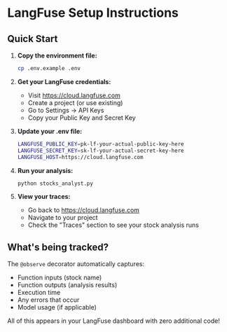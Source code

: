 # LangFuse Setup Instructions

## Quick Start

1. **Copy the environment file:**
   ```bash
   cp .env.example .env
   ```

2. **Get your LangFuse credentials:**
   - Visit https://cloud.langfuse.com
   - Create a project (or use existing)
   - Go to Settings → API Keys
   - Copy your Public Key and Secret Key

3. **Update your .env file:**
   ```bash
   LANGFUSE_PUBLIC_KEY=pk-lf-your-actual-public-key-here
   LANGFUSE_SECRET_KEY=sk-lf-your-actual-secret-key-here
   LANGFUSE_HOST=https://cloud.langfuse.com
   ```

4. **Run your analysis:**
   ```bash
   python stocks_analyst.py
   ```

5. **View your traces:**
   - Go back to https://cloud.langfuse.com
   - Navigate to your project
   - Check the "Traces" section to see your stock analysis runs

## What's being tracked?

The `@observe` decorator automatically captures:
- Function inputs (stock name)
- Function outputs (analysis results)
- Execution time
- Any errors that occur
- Model usage (if applicable)

All of this appears in your LangFuse dashboard with zero additional code!
